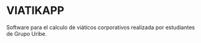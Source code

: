 # VIATIKAPP
Software para el calculo de viáticos corporativos realizada por estudiantes de Grupo Uribe. 
